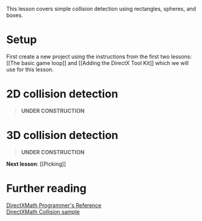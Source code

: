 This lesson covers simple collision detection using rectangles, spheres, and boxes.

# Setup
First create a new project using the instructions from the first two lessons: [[The basic game loop]] and
[[Adding the DirectX Tool Kit]] which we will use for this lesson.

# 2D collision detection

> **UNDER CONSTRUCTION**

# 3D collision detection

> **UNDER CONSTRUCTION**

**Next lesson**: [[Picking]]

# Further reading

[DirectXMath Programmer's Reference](https://docs.microsoft.com/en-us/windows/desktop/dxmath/ovw-xnamath-reference)  
[DirectXMath Collision sample](https://github.com/walbourn/directx-sdk-samples/tree/master/Collision)
